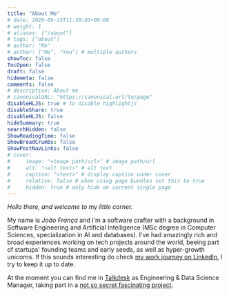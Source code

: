 ```yaml
---
title: "About Me"
# date: 2020-09-15T11:30:03+00:00
# weight: 1
# aliases: ["/about"]
# tags: ["about"]
# author: "Me"
# author: ["Me", "You"] # multiple authors
showToc: false
TocOpen: false
draft: false
hidemeta: false
comments: false
# description: About me
# canonicalURL: "https://canonical.url/to/page"
disableHLJS: true # to disable highlightjs
disableShare: true
disableHLJS: false
hideSummary: true
searchHidden: false
ShowReadingTime: false
ShowBreadCrumbs: false
ShowPostNavLinks: false
# cover:
#     image: "<image path/url>" # image path/url
#     alt: "<alt text>" # alt text
#     caption: "<text>" # display caption under cover
#     relative: false # when using page bundles set this to true
#     hidden: true # only hide on current single page
---
```


*Hello there, and welcome to my little corner.*

My name is *João França* and I'm a software crafter with a background in Software Engineering and Artificial Intelligence (MSc degree in Computer Sciences, specialization in AI and databases). I've had amazingly rich and broad experiences working on tech projects around the world, beeing part of startups' founding teams and early seeds, as well as hyper-growth unicorns.  If this sounds interesting do check [my work journey on LinkedIn](https://www.linkedin.com/in/joaofranca/), I try to keep it up to date.

At the moment you can find me in [Talkdesk](https://www.talkdesk.com/) as Engineering & Data Science Manager, taking part in a [not so secret fascinating project](https://www.talkdesk.com/cloud-contact-center/wem/workforce-management-wfm/).
